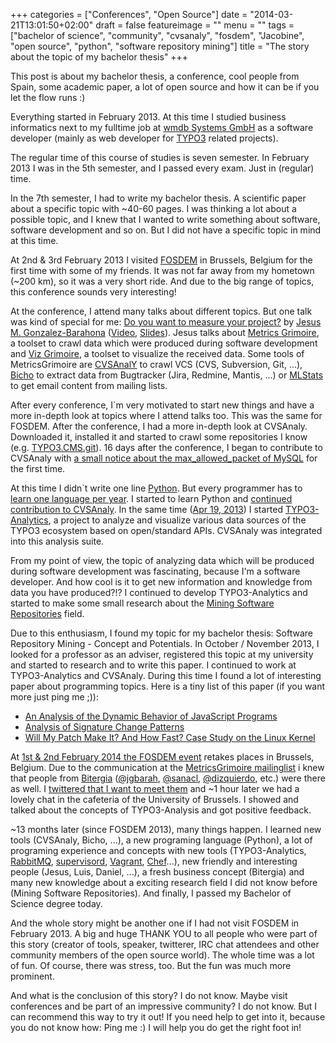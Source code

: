 +++
categories = ["Conferences", "Open Source"]
date = "2014-03-21T13:01:50+02:00"
draft = false
featureimage = ""
menu = ""
tags = ["bachelor of science", "community", "cvsanaly", "fosdem", "Jacobine", "open source", "python", "software repository mining"]
title = "The story about the topic of my bachelor thesis"
+++

This post is about my bachelor thesis, a conference, cool people from Spain, some academic paper, a lot of open source and how it can be if you let the flow runs :)

Everything started in February 2013.
At this time I studied business informatics next to my fulltime job at [wmdb Systems GmbH](https://www.wmdb.de/) as a software developer (mainly as web developer for [TYPO3](https://typo3.org/) related projects).

<!--more-->

The regular time of this course of studies is seven semester.
In February 2013 I was in the 5th semester, and I passed every exam.
Just in (regular) time.

In the 7th semester, I had to write my bachelor thesis.
A scientific paper about a specific topic with ~40-60 pages.
I was thinking a lot about a possible topic, and I knew that I wanted to write something about software, software development and so on.
But I did not have a specific topic in mind at this time.

At 2nd & 3rd February 2013 I visited [FOSDEM](https://archive.fosdem.org/2013/) in Brussels, Belgium for the first time with some of my friends.
It was not far away from my hometown (~200 km), so it was a very short ride.
And due to the big range of topics, this conference sounds very interesting!

At the conference, I attend many talks about different topics.
But one talk was kind of special for me: [Do you want to measure your project?](https://archive.fosdem.org/2013/schedule/event/do_you_want_to_measure_your_project/) by [Jesus M. Gonzalez-Barahona](https://archive.fosdem.org/2013/schedule/speaker/jesus_m_gonzalez_barahona/) ([Video](s/2013/lightningtalks/Do_you_want_to_measure_your_project_.webm), [Slides](https://speakerdeck.com/jgbarah/do-you-want-to-measure-your-project)).
Jesus talks about [Metrics Grimoire](https://metricsgrimoire.github.io/), a toolset to crawl data which were produced during software development and [Viz Grimoire](http://vizgrimoire.bitergia.org/), a toolset to visualize the received data.
Some tools of MetricsGrimoire are [CVSAnalY](https://github.com/MetricsGrimoire/CVSAnalY) to crawl VCS (CVS, Subversion, Git, ...), [Bicho](https://github.com/MetricsGrimoire/Bicho) to extract data from Bugtracker (Jira, Redmine, Mantis, ...) or [MLStats](https://github.com/MetricsGrimoire/MailingListStats) to get email content from mailing lists.

After every conference, I`m very motivated to start new things and have a more in-depth look at topics where I attend talks too.
This was the same for FOSDEM.
After the conference, I had a more in-depth look at CVSAnaly.
Downloaded it, installed it and started to crawl some repositories I know (e.g. [TYPO3.CMS.git](https://git.typo3.org/Packages/TYPO3.CMS.git)).
16 days after the conference, I began to contribute to CVSAnaly with [a small notice about the max_allowed_packet of MySQL](https://github.com/MetricsGrimoire/CVSAnalY/commit/d69e569d2dff5fa8e98cc0f3c414071eaaf37984) for the first time.

At this time I didn`t write one line [Python](https://www.python.org/).
But every programmer has to [learn one language per year](https://pragprog.com/the-pragmatic-programmer).
I started to learn Python and [continued contribution to CVSAnaly](https://github.com/MetricsGrimoire/CVSAnalY/commits?author=andygrunwald).
In the same time ([Apr 19, 2013](https://github.com/andygrunwald/TYPO3-Analytics/commit/b44dd91e359ad55478919cc94278d26fffbdde03)) I started [TYPO3-Analytics](https://github.com/andygrunwald/TYPO3-Analytics), a project to analyze and visualize various data sources of the TYPO3 ecosystem based on open/standard APIs.
CVSAnaly was integrated into this analysis suite.

From my point of view, the topic of analyzing data which will be produced during software development was fascinating, because I'm a software developer.
And how cool is it to get new information and knowledge from data you have produced?!? I continued to develop TYPO3-Analytics and started to make some small research about the [Mining Software Repositories](https://en.wikipedia.org/wiki/Mining_Software_Repositories) field.

Due to this enthusiasm, I found my topic for my bachelor thesis: Software Repository Mining - Concept and Potentials.
In October / November 2013, I looked for a professor as an adviser, registered this topic at my university and started to research and to write this paper.
I continued to work at TYPO3-Analytics and CVSAnaly.
During this time I found a lot of interesting paper about programming topics.
Here is a tiny list of this paper (if you want more just ping me ;)):

* [An Analysis of the Dynamic Behavior of JavaScript Programs](https://www.cs.purdue.edu/sss/projects/dynjs/pldi275-richards.pdf)
* [Analysis of Signature Change Patterns](http://msr.uwaterloo.ca/msr2005/papers/28.pdf)
* [Will My Patch Make It? And How Fast? Case Study on the Linux Kernel](http://mcis.polymtl.ca/publications/2013/msr_jojo.pdf)

At [1st & 2nd February 2014 the FOSDEM event](https://fosdem.org/2014/) retakes places in Brussels, Belgium.
Due to the communication at the [MetricsGrimoire mailinglist](https://lists.libresoft.es/listinfo/metrics-grimoire) i knew that people from [Bitergia](https://bitergia.com/) ([@jgbarah](https://twitter.com/jgbarah/), [@sanacl](https://twitter.com/sanacl), [@dizquierdo](https://twitter.com/dizquierdo), etc.) were there as well.
I [twittered that I want to meet them](https://twitter.com/andygrunwald/status/428850540228132864) and ~1 hour later we had a lovely chat in the cafeteria of the University of Brussels.
I showed and talked about the concepts of TYPO3-Analysis and got positive feedback.

~13 months later (since FOSDEM 2013), many things happen.
I learned new tools (CVSAnaly, Bicho, ...), a new programing language (Python), a lot of programing experience and concepts with new tools (TYPO3-Analytics, [RabbitMQ](https://www.rabbitmq.com/), [supervisord](https://supervisord.org/), [Vagrant](https://www.vagrantup.com/), [Chef](https://www.getchef.com/chef/)...), new friendly and interesting people (Jesus, Luis, Daniel, ...), a fresh business concept (Bitergia) and many new knowledge about a exciting research field I did not know before (Mining Software Repositories).
And finally, I passed my Bachelor of Science degree today.

And the whole story might be another one if I had not visit FOSDEM in February 2013.
A big and huge THANK YOU to all people who were part of this story (creator of tools, speaker, twitterer, IRC chat attendees and other community members of the open source world).
The whole time was a lot of fun.
Of course, there was stress, too.
But the fun was much more prominent.

And what is the conclusion of this story? I do not know.
Maybe visit conferences and be part of an impressive community? I do not know.
But I can recommend this way to try it out! If you need help to get into it, because you do not know how: Ping me :)
I will help you do get the right foot in!